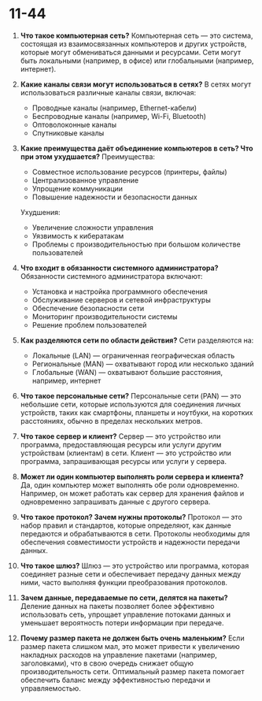 # 11-44
1. **Что такое компьютерная сеть?**
   Компьютерная сеть — это система, состоящая из взаимосвязанных компьютеров и других устройств, которые могут обмениваться данными и ресурсами. Сети могут быть локальными (например, в офисе) или глобальными (например, интернет).

2. **Какие каналы связи могут использоваться в сетях?**
   В сетях могут использоваться различные каналы связи, включая:
   - Проводные каналы (например, Ethernet-кабели)
   - Беспроводные каналы (например, Wi-Fi, Bluetooth)
   - Оптоволоконные каналы
   - Спутниковые каналы

3. **Какие преимущества даёт объединение компьютеров в сеть? Что при этом ухудшается?**
   Преимущества:
   - Совместное использование ресурсов (принтеры, файлы)
   - Централизованное управление
   - Упрощение коммуникации
   - Повышение надежности и безопасности данных

   Ухудшения:
   - Увеличение сложности управления
   - Уязвимость к кибератакам
   - Проблемы с производительностью при большом количестве пользователей

4. **Что входит в обязанности системного администратора?**
   Обязанности системного администратора включают:
   - Установка и настройка программного обеспечения
   - Обслуживание серверов и сетевой инфраструктуры
   - Обеспечение безопасности сети
   - Мониторинг производительности системы
   - Решение проблем пользователей

5. **Как разделяются сети по области действия?**
   Сети разделяются на:
   - Локальные (LAN) — ограниченная географическая область
   - Региональные (MAN) — охватывают город или несколько зданий
   - Глобальные (WAN) — охватывают большие расстояния, например, интернет

6. **Что такое персональные сети?**
   Персональные сети (PAN) — это небольшие сети, которые используются для соединения личных устройств, таких как смартфоны, планшеты и ноутбуки, на коротких расстояниях, обычно в пределах нескольких метров.

7. **Что такое сервер и клиент?**
   Сервер — это устройство или программа, предоставляющая ресурсы или услуги другим устройствам (клиентам) в сети. Клиент — это устройство или программа, запрашивающая ресурсы или услуги у сервера.

8. **Может ли один компьютер выполнять роли сервера и клиента?**
   Да, один компьютер может выполнять обе роли одновременно. Например, он может работать как сервер для хранения файлов и одновременно запрашивать данные с другого сервера.

9. **Что такое протокол? Зачем нужны протоколы?**
   Протокол — это набор правил и стандартов, которые определяют, как данные передаются и обрабатываются в сети. Протоколы необходимы для обеспечения совместимости устройств и надежности передачи данных.

10. **Что такое шлюз?**
    Шлюз — это устройство или программа, которая соединяет разные сети и обеспечивает передачу данных между ними, часто выполняя функции преобразования протоколов.

11. **Зачем данные, передаваемые по сети, делятся на пакеты?**
    Деление данных на пакеты позволяет более эффективно использовать сеть, упрощает управление потоками данных и уменьшает вероятность потери информации при передаче.

12. **Почему размер пакета не должен быть очень маленьким?**
    Если размер пакета слишком мал, это может привести к увеличению накладных расходов на управление пакетами (например, заголовками), что в свою очередь снижает общую производительность сети. Оптимальный размер пакета помогает обеспечить баланс между эффективностью передачи и управляемостью.
